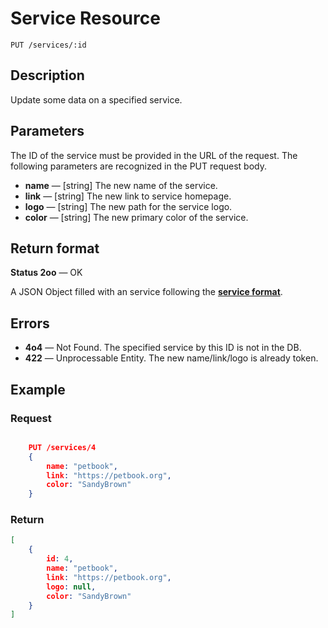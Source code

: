 # Service Resource

    PUT /services/:id

## Description

Update some data on a specified service.

## Parameters

The ID of the service must be provided in the URL of the request.
The following parameters are recognized in the PUT request body.

- **name** — [string] The new name of the service.
- **link** — [string] The new link to service homepage.
- **logo** — [string] The new path for the service logo.
- **color** — [string] The new primary color of the service.

## Return format

**Status 2oo** — OK

A JSON Object filled with an service following the **[service format][]**.

## Errors

- **4o4** — Not Found. The specified service by this ID is not in the DB.
- **422** — Unprocessable Entity. The new name/link/logo is already token.

## Example

### **Request**

``` json

    PUT /services/4
    {
        name: "petbook",
        link: "https://petbook.org",
        color: "SandyBrown"
    }

```

### **Return**

``` json
[
    {
        id: 4,
        name: "petbook",
        link: "https://petbook.org",
        logo: null,
        color: "SandyBrown"
    }
]
```

[service format]: ../../formats.md#short-format-service
